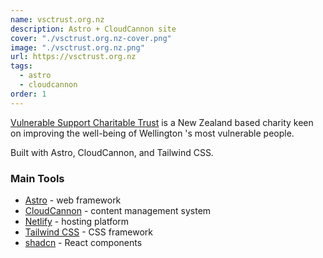```yaml
---
name: vsctrust.org.nz
description: Astro + CloudCannon site
cover: "./vsctrust.org.nz-cover.png"
image: "./vsctrust.org.nz.png"
url: https://vsctrust.org.nz
tags:
  - astro
  - cloudcannon
order: 1
---
```


[Vulnerable Support Charitable Trust](https://vsctrust.org.nz) is a New Zealand based charity keen on improving the well-being of Wellington 's most vulnerable people.

Built with Astro, CloudCannon, and Tailwind CSS.

### Main Tools

- [Astro](https://astro.build/) - web framework
- [CloudCannon](https://cloudcannon.com/) - content management system
- [Netlify](https://netlify.com) - hosting platform
- [Tailwind CSS](https://tailwindcss.com/) - CSS framework
- [shadcn](https://ui.shadcn.com/) - React components
